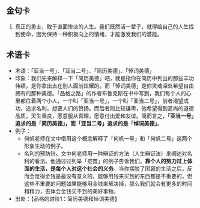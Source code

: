 
## 金句卡
1. 真正的勇士，敢于直面惨淡的人生。我们既然活一辈子，就得给自己的人生找到使命，因为保持一种积极向上的情绪，才能激发我们的潜能。

## 术语卡
- 术语：「亚当一号」、「亚当二号」、「简历美德」、「悼词美德」
- 印象：我们先来解释一下「简历美德」吧，就是指你在简历中列出的那些丰功伟绩，是你拿出去在别人面前炫耀的。而「悼词美德」是你灵魂深处希望自由拥有的那种美德。「品格之路」的作者布鲁克斯在书中写到，我们每个人的心里都住着两个小人，一个叫「亚当一号」，一个叫「亚当二号」，前者渴望成功，追求名利，想要人们的赞扬。而后者则比较谦卑，他希望得到高尚的道德品质，天生善良，愿意服从真理，愿意付出爱和友谊。简而言之，**「亚当一号」追求的是「简历美德」，而「亚当二号」追求的是「悼词美德」**。
- 例子：
	- 何帆老师在文中借用这个概念解释了「何帆一号」和「何帆二号」这两个形象生动的例子。
	- 名利的预防针。文中何老师用一种辩证的方法（人生辩证法）来阐述对名利的看法。他通过过列举「疫苗」的例子告诉我们，**靠个人的努力过上体面的生活，是每个人对这个社会的义务**。当你摆脱了困窘的生活之后，反而会觉得金钱是最没有意义的。能够用钱来买到的东西都是不重要的，但这些不重要的问题如果能够用金钱来解决掉，那么我们就会有更多的时间和精力，去体会金钱买不到的美好事物。
- 出处：【品格的进阶1：简历美德和悼词美德】
